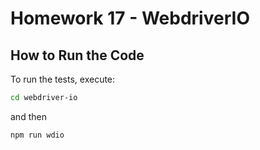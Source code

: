 # Homework 17 - WebdriverIO

## How to Run the Code

To run the tests, execute:

```sh
cd webdriver-io
```

and then

```sh
npm run wdio
```
